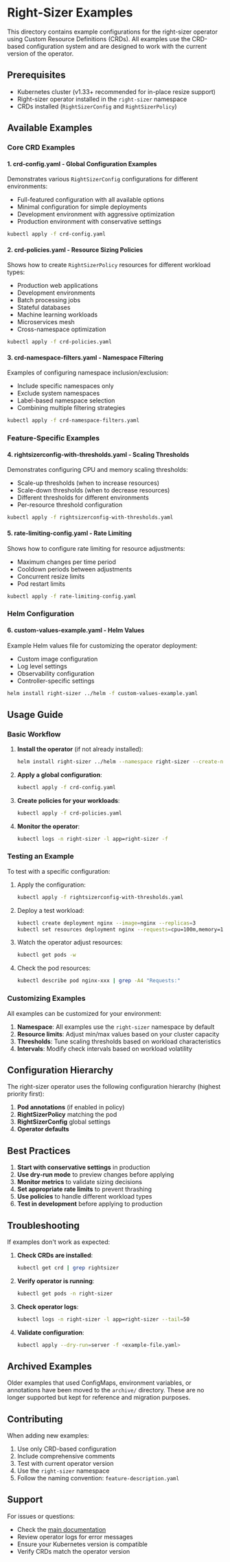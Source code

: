 # Right-Sizer Examples

This directory contains example configurations for the right-sizer operator using Custom Resource Definitions (CRDs). All examples use the CRD-based configuration system and are designed to work with the current version of the operator.

## Prerequisites

- Kubernetes cluster (v1.33+ recommended for in-place resize support)
- Right-sizer operator installed in the `right-sizer` namespace
- CRDs installed (`RightSizerConfig` and `RightSizerPolicy`)

## Available Examples

### Core CRD Examples

#### 1. **crd-config.yaml** - Global Configuration Examples
Demonstrates various `RightSizerConfig` configurations for different environments:
- Full-featured configuration with all available options
- Minimal configuration for simple deployments
- Development environment with aggressive optimization
- Production environment with conservative settings

```bash
kubectl apply -f crd-config.yaml
```

#### 2. **crd-policies.yaml** - Resource Sizing Policies
Shows how to create `RightSizerPolicy` resources for different workload types:
- Production web applications
- Development environments
- Batch processing jobs
- Stateful databases
- Machine learning workloads
- Microservices mesh
- Cross-namespace optimization

```bash
kubectl apply -f crd-policies.yaml
```

#### 3. **crd-namespace-filters.yaml** - Namespace Filtering
Examples of configuring namespace inclusion/exclusion:
- Include specific namespaces only
- Exclude system namespaces
- Label-based namespace selection
- Combining multiple filtering strategies

```bash
kubectl apply -f crd-namespace-filters.yaml
```

### Feature-Specific Examples

#### 4. **rightsizerconfig-with-thresholds.yaml** - Scaling Thresholds
Demonstrates configuring CPU and memory scaling thresholds:
- Scale-up thresholds (when to increase resources)
- Scale-down thresholds (when to decrease resources)
- Different thresholds for different environments
- Per-resource threshold configuration

```bash
kubectl apply -f rightsizerconfig-with-thresholds.yaml
```

#### 5. **rate-limiting-config.yaml** - Rate Limiting
Shows how to configure rate limiting for resource adjustments:
- Maximum changes per time period
- Cooldown periods between adjustments
- Concurrent resize limits
- Pod restart limits

```bash
kubectl apply -f rate-limiting-config.yaml
```

### Helm Configuration

#### 6. **custom-values-example.yaml** - Helm Values
Example Helm values file for customizing the operator deployment:
- Custom image configuration
- Log level settings
- Observability configuration
- Controller-specific settings

```bash
helm install right-sizer ../helm -f custom-values-example.yaml
```

## Usage Guide

### Basic Workflow

1. **Install the operator** (if not already installed):
   ```bash
   helm install right-sizer ../helm --namespace right-sizer --create-namespace
   ```

2. **Apply a global configuration**:
   ```bash
   kubectl apply -f crd-config.yaml
   ```

3. **Create policies for your workloads**:
   ```bash
   kubectl apply -f crd-policies.yaml
   ```

4. **Monitor the operator**:
   ```bash
   kubectl logs -n right-sizer -l app=right-sizer -f
   ```

### Testing an Example

To test with a specific configuration:

1. Apply the configuration:
   ```bash
   kubectl apply -f rightsizerconfig-with-thresholds.yaml
   ```

2. Deploy a test workload:
   ```bash
   kubectl create deployment nginx --image=nginx --replicas=3
   kubectl set resources deployment nginx --requests=cpu=100m,memory=128Mi --limits=cpu=500m,memory=512Mi
   ```

3. Watch the operator adjust resources:
   ```bash
   kubectl get pods -w
   ```

4. Check the pod resources:
   ```bash
   kubectl describe pod nginx-xxx | grep -A4 "Requests:"
   ```

### Customizing Examples

All examples can be customized for your environment:

1. **Namespace**: All examples use the `right-sizer` namespace by default
2. **Resource limits**: Adjust min/max values based on your cluster capacity
3. **Thresholds**: Tune scaling thresholds based on workload characteristics
4. **Intervals**: Modify check intervals based on workload volatility

## Configuration Hierarchy

The right-sizer operator uses the following configuration hierarchy (highest priority first):

1. **Pod annotations** (if enabled in policy)
2. **RightSizerPolicy** matching the pod
3. **RightSizerConfig** global settings
4. **Operator defaults**

## Best Practices

1. **Start with conservative settings** in production
2. **Use dry-run mode** to preview changes before applying
3. **Monitor metrics** to validate sizing decisions
4. **Set appropriate rate limits** to prevent thrashing
5. **Use policies** to handle different workload types
6. **Test in development** before applying to production

## Troubleshooting

If examples don't work as expected:

1. **Check CRDs are installed**:
   ```bash
   kubectl get crd | grep rightsizer
   ```

2. **Verify operator is running**:
   ```bash
   kubectl get pods -n right-sizer
   ```

3. **Check operator logs**:
   ```bash
   kubectl logs -n right-sizer -l app=right-sizer --tail=50
   ```

4. **Validate configuration**:
   ```bash
   kubectl apply --dry-run=server -f <example-file.yaml>
   ```

## Archived Examples

Older examples that used ConfigMaps, environment variables, or annotations have been moved to the `archive/` directory. These are no longer supported but kept for reference and migration purposes.

## Contributing

When adding new examples:

1. Use only CRD-based configuration
2. Include comprehensive comments
3. Test with current operator version
4. Use the `right-sizer` namespace
5. Follow the naming convention: `feature-description.yaml`

## Support

For issues or questions:
- Check the [main documentation](../docs/)
- Review operator logs for error messages
- Ensure your Kubernetes version is compatible
- Verify CRDs match the operator version